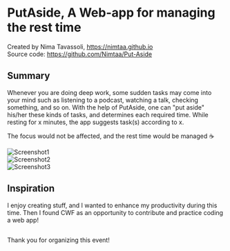 # PutAside, A Web-app for managing the rest time

Created by Nima Tavassoli, https://nimtaa.github.io  
Source code: https://github.com/Nimtaa/Put-Aside

## Summary
Whenever you are doing deep work, some sudden tasks may come into your mind such as listening to a podcast, watching a talk, checking something, and so on. With the help of PutAside, one can "put aside" his/her these kinds of tasks, and determines each required time. While resting for x minutes, the app suggests task(s) according to x.  

The focus would not be affected, and the rest time would be managed :coffee:


![Screenshot1](https://github.com/Nimtaa/Put-Aside/blob/master/screenshot/1.png?raw=true=100x60?raw=true=100x60 "Start Page")  
![Screenshot2](https://github.com/Nimtaa/Put-Aside/blob/master/screenshot/2.png?raw=true=100x60.png?raw=true=100x60 "Adding Task")  
![Screenshot3](https://github.com/Nimtaa/Put-Aside/blob/master/screenshot/3.png?raw=true=100x60.png?raw=true=100x60 "Rest Page")



## Inspiration

I enjoy creating stuff, and I wanted to enhance my productivity during this time.
Then I found CWF as an opportunity  to contribute and practice coding a web app!


##
Thank you for organizing this event! 
<!-- 
## Challenges

Working with a new technology as a super beginner programmer was pretty challenging. I think with a little more time/experience I could have made the app work as intended, but I found myself running into many tech issues along the way. -->
<!-- 
## Reflections

(1. What did you learn during this process (whether that be technical skills, or new things you learned about yourself, time management, etc?)
I enjoy coding! It's fun to see stuff come to life. I do think that moving forward though I want to keep coding as a fun side-hobby instead of trying to pursue it professionally in tandem as I grow my UX/UI design skills. But maybe in the future there will be an opportunity to become a design unicorn 🦄✨

(2. What would you have done differently if you could do it again?)
I think I would have stuck with normal Swift and UIKit and tried to get my Swift foundations down a bit better. I would also try to work on it a little more consistently, instead of working mostly during the coding streams.

(3. What resources did you find most helpful in working on your project?)
The coding streams were SO helpful and fun. I really appreciate and value the sense of community :)

Thanks for organizing this whole event! I had a lot of fun and learned a lot and would definitely do it again. :) -->
